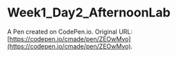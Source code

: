 # Week1_Day2_AfternoonLab 

A Pen created on CodePen.io. Original URL: [https://codepen.io/cmade/pen/ZEOwMvo](https://codepen.io/cmade/pen/ZEOwMvo).



